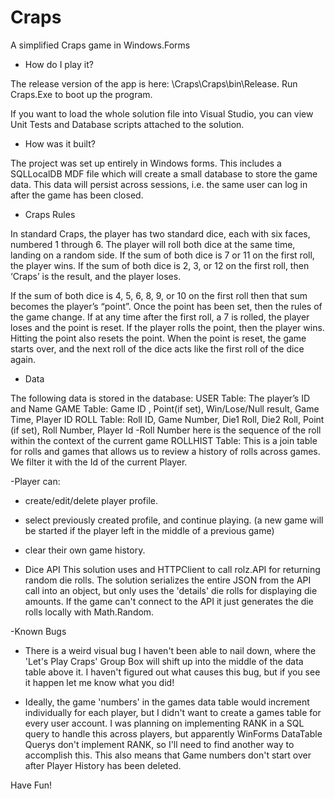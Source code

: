 # Craps
A simplified Craps game in Windows.Forms

- How do I play it?

The release version of the app is here: \Craps\Craps\bin\Release.
Run Craps.Exe to boot up the program.

If you want to load the whole solution file into Visual Studio, you can view Unit Tests and Database scripts attached to the solution.

- How was it built?

The project was set up entirely in Windows forms. This includes a SQLLocalDB MDF file which will create a small database to store the game data. This data will persist across sessions, i.e. the same user can log in after the game has been closed.

- Craps Rules

In standard Craps, the player has two standard dice, each with six faces, numbered 1 through 6. The player will roll both dice at the same time, landing on a random side. If the sum of both dice is 7 or 11 on the first roll, the player wins. If the sum of both dice is 2, 3, or 12 on the first roll, then ‘Craps’ is the result, and the player loses.

If the sum of both dice is 4, 5, 6, 8, 9, or 10 on the first roll 
then that sum becomes the player’s “point”. Once the point has been set, then the rules of the game change. If at any time after the first roll, a 7 is rolled, the player loses and the point is reset. If the player rolls the point, then the player wins. Hitting the point also resets
the point. When the point is reset, the game starts over, and the next roll of the dice acts like the first roll of the dice again.

- Data

The following data is stored in the database:
USER Table: The player’s ID and Name
GAME Table: Game ID , Point(if set), Win/Lose/Null result, Game Time, Player ID
ROLL Table: Roll ID, Game Number, Die1 Roll, Die2 Roll, Point (if set), Roll Number, Player Id 
-Roll Number here is the sequence of the roll within the context of the current game
ROLLHIST Table: This is a join table for rolls and games that allows us to review a history of rolls across games. We filter it with the Id of the current Player.

-Player can:
- create/edit/delete player profile.
- select previously created profile, and continue playing. (a new game will be started if the player left in the middle of a previous game)
- clear their own game history.

- Dice API
This solution uses and HTTPClient to call rolz.API for returning random die rolls. The solution serializes the entire JSON from the API call into an object, but only uses the 'details' die rolls for displaying die amounts.
If the game can't connect to the API it just generates the die rolls locally with Math.Random.

-Known Bugs

- There is a weird visual bug I haven't been able to nail down, where the 'Let's Play Craps' Group Box will shift up into the middle of the data table above it. I haven't figured out what causes this bug, but if you see it happen let me know what you did!

- Ideally, the game 'numbers' in the games data table would increment individually for each player, but I didn't want to create a games table for every user account. I was planning on implementing RANK in a SQL query to handle this across players, but apparently WinForms DataTable Querys don't implement RANK, so I'll need to find another way to accomplish this. This also means that Game numbers don't start over after Player History has been deleted.

Have Fun!
